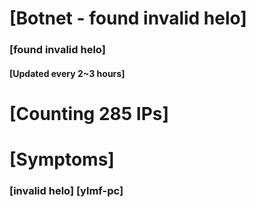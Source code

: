 # [Botnet - found invalid helo]
### [found invalid helo]
#### [Updated every 2~3 hours]

# [Counting 285 IPs]

# [Symptoms] 
###   [invalid helo] [ylmf-pc]
